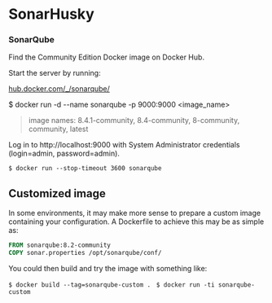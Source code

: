 # SonarHusky

### SonarQube

Find the Community Edition Docker image on Docker Hub.

Start the server by running:

[hub.docker.com/_/sonarqube/](https://hub.docker.com/_/sonarqube/)

$ docker run -d --name sonarqube -p 9000:9000 <image_name>
> image names: 8.4.1-community, 8.4-community, 8-community, community, latest

Log in to http://localhost:9000 with System Administrator credentials (login=admin, password=admin).
```
$ docker run --stop-timeout 3600 sonarqube
```

## Customized image
In some environments, it may make more sense to prepare a custom image containing your configuration. A Dockerfile to achieve this may be as simple as:
```dockerfile
FROM sonarqube:8.2-community
COPY sonar.properties /opt/sonarqube/conf/
```

You could then build and try the image with something like:

`$ docker build --tag=sonarqube-custom . `
`$ docker run -ti sonarqube-custom `